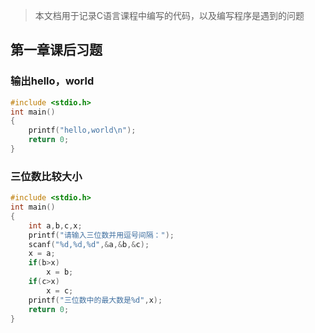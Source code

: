> 本文档用于记录C语言课程中编写的代码，以及编写程序是遇到的问题

## 第一章课后习题

### 输出hello，world

```c
#include <stdio.h>
int main()
{
	printf("hello,world\n");
	return 0;
}
```

### 三位数比较大小

```c
#include <stdio.h>
int main()
{
    int a,b,c,x;
    printf("请输入三位数并用逗号间隔：");
    scanf("%d,%d,%d",&a,&b,&c);
    x = a;
    if(b>x)
        x = b;
    if(c>x)
        x = c;
    printf("三位数中的最大数是%d",x);
    return 0;
}
```

